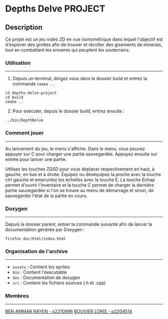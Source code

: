 # Depths Delve PROJECT

## Description
Ce projet est un jeu vidéo 2D en vue isonométrique dans lequel l'objectif est d'explorer des grottes afin de trouver et récolter des gisements de minerais, tout en combattant les ennemis qui peuplent les souterrains.


### Utilisation
---
1. Depuis un terminal, dirigez vous dans le dossier build et entrez la commande `cmake ..`
```
cd depths-delve-project
cd build
cmake ..
```
2. Pour exécuter, depuis le dossier build, entrez ensuite :
```
../bin/DepthDelve
```

### Comment jouer
---
Au lancement du jeu, le menu s'affiche.
Dans le menu, vous pouvez appuyer sur C pour charger une partie sauvegardée. Appuyez ensuite sur entrée pour lancer une partie.

Utilisez les touches ZQSD pour vous déplacer respectivement en haut, à gauche, en bas et à droite. Équipez ou déséquipez la pioche avec la touche ctrl gauche et empruntez les échelles avec la touche E. La touche Echap permet d'ouvrir l'inventaire et la touche C permet de charger la dernière partie sauvegardée si l'on se trouve au menu de démarrage et sinon, de sauvegarder l'état de la partie en cours.

### Doxygen
---
Depuis le dossier parent, entrer la commande suivante afin de lancer la documentation générée par Doxygen :
```
firefox doc/html/index.html
```

### Organisation de l'archive
---
* `assets` : Contient les sprites
* `bin` : Contient l'éxecutable
* `doc` : Documentation de doxygen
* `src` : Contient les fichiers sources (.h et .cpp)

### Membres
---
[BEN AMMAR RAYEN - p2210996](https://forge.univ-lyon1.fr/p2210996)
[BOUVIER LORIS - p2204514](https://forge.univ-lyon1.fr/p2204514)





